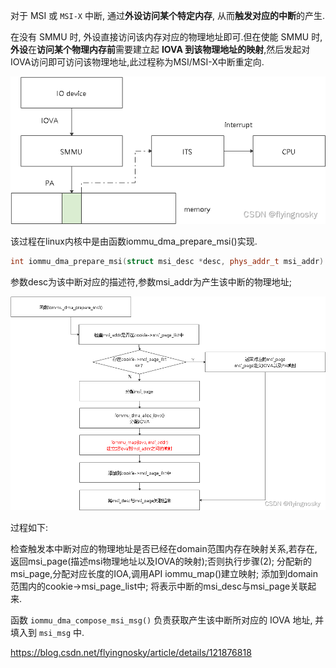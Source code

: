 
对于 MSI 或 `MSI-X` 中断, 通过**外设访问某个特定内存**, 从而**触发对应的中断**的产生.

在没有 SMMU 时, 外设直接访问该内存对应的物理地址即可.但在使能 SMMU 时, **外设**在**访问某个物理内存前**需要建立起 **IOVA 到该物理地址的映射**,然后发起对IOVA访问即可访问该物理地址,此过程称为MSI/MSI-X中断重定向.

![2022-08-14-00-48-04.png](./images/2022-08-14-00-48-04.png)

该过程在linux内核中是由函数iommu_dma_prepare_msi()实现.

```cpp
int iommu_dma_prepare_msi(struct msi_desc *desc, phys_addr_t msi_addr)
```

参数desc为该中断对应的描述符,参数msi_addr为产生该中断的物理地址;

![2022-08-14-00-49-37.png](./images/2022-08-14-00-49-37.png)

过程如下:

检查触发本中断对应的物理地址是否已经在domain范围内存在映射关系,若存在,返回msi_page(描述msi物理地址以及IOVA的映射);否则执行步骤(2);
分配新的msi_page,分配对应长度的IOA,调用API iommu_map()建立映射;
添加到domain范围内的cookie->msi_page_list中;
将表示中断的msi_desc与msi_page关联起来.

函数 `iommu_dma_compose_msi_msg()` 负责获取产生该中断所对应的 IOVA 地址, 并填入到 `msi_msg` 中.

https://blog.csdn.net/flyingnosky/article/details/121876818